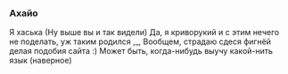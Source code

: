 ### Ахайо
Я хаська (Ну выше вы и так видели)
Да, я криворукий и с этим нечего не поделать, уж таким родился ,_, 
Вообщем, страдаю сдеся фигнёй делая подобия сайта :) 
Может быть, когда-нибудь выучу какой-нить язык (наверное)

